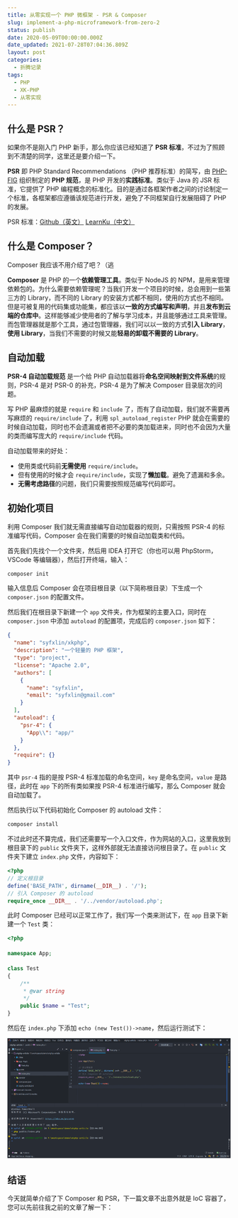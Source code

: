 ```yaml
---
title: 从零实现一个 PHP 微框架 - PSR & Composer
slug: implement-a-php-microframework-from-zero-2
status: publish
date: 2020-05-09T00:00:00.000Z
date_updated: 2021-07-28T07:04:36.809Z
layout: post
categories:
  - 折腾记录
tags:
  - PHP
  - XK-PHP
  - 从零实现
---
```


## 什么是 PSR？

如果你不是刚入门 PHP 新手，那么你应该已经知道了 **PSR 标准**，不过为了照顾到不清楚的同学，这里还是要介绍一下。

**PSR** 即 PHP Standard Recommendations （PHP 推荐标准）的简写，由 [PHP-FIG](https://github.com/php-fig) 组织制定的 **PHP 规范**，是 PHP 开发的**实践标准**。类似于 Java 的 JSR 标准，它提供了 PHP 编程概念的标准化。目的是通过各框架作者之间的讨论制定一个标准，各框架都应遵循该规范进行开发，避免了不同框架自行发展阻碍了 PHP 的发展。

PSR 标准：[Github（英文）](https://github.com/php-fig/fig-standards/blob/master/index.md) [LearnKu（中文）](https://learnku.com/docs/psr)

## 什么是 Composer？

Composer 我应该不用介绍了吧？（逃

**Composer** 是 PHP 的一个**依赖管理工具**。类似于 NodeJS 的 NPM，是用来管理依赖包的。为什么需要依赖管理呢？当我们开发一个项目的时候，总会用到一些第三方的 Library，而不同的 Library 的安装方式都不相同，使用的方式也不相同。但是可被复用的代码集或功能集，都应该以**一致的方式编写和声明**，并且**发布到云端的仓库中**。这样能够减少使用者的了解与学习成本，并且能够通过工具来管理。而包管理器就是那个工具，通过包管理器，我们可以以一致的方式**引入 Library**，**使用 Library**，当我们不需要的时候又能**轻易的卸载不需要的 Library**。

## 自动加载

**PSR-4 自动加载规范** 是一个给 PHP 自动加载器将**命名空间映射到文件系统**的规则，PSR-4 是对 PSR-0 的补充，PSR-4 是为了解决 Composer 目录层次的问题。

写 PHP 最麻烦的就是 `require` 和 `include` 了，而有了自动加载，我们就不需要再写麻烦的 `require/include` 了，利用 `spl_autoload_register` PHP 就会在需要的时候自动加载，同时也不会遗漏或者把不必要的类加载进来，同时也不会因为大量的类而编写庞大的 `require/include` 代码。

自动加载带来的好处：

- 使用类或代码前**无需使用** `require/include`。
- 但有使用的时候才会 `require/include`，实现了**懒加载**。避免了遗漏和多余。
- **无需考虑路径**的问题，我们只需要按照规范编写代码即可。

## 初始化项目

利用 Composer 我们就无需直接编写自动加载器的规则，只需按照 PSR-4 的标准编写代码，Composer 会在我们需要的时候自动加载类和代码。

首先我们先找个一个文件夹，然后用 IDEA 打开它（你也可以用 PhpStorm，VSCode 等编辑器），然后打开终端，输入：

```bash
composer init
```

输入信息后 Composer 会在项目根目录（以下简称根目录）下生成一个 `composer.json` 的配置文件。

然后我们在根目录下新建一个 `app` 文件夹，作为框架的主要入口，同时在 `composer.json` 中添加 `autoload` 的配置项，完成后的 `composer.json` 如下：

```json
{
  "name": "syfxlin/xkphp",
  "description": "一个轻量的 PHP 框架",
  "type": "project",
  "license": "Apache 2.0",
  "authors": [
    {
      "name": "syfxlin",
      "email": "syfxlin@gmail.com"
    }
  ],
  "autoload": {
    "psr-4": {
      "App\\": "app/"
    }
  },
  "require": {}
}
```

其中 `psr-4` 指的是按 PSR-4 标准加载的命名空间，`key` 是命名空间，`value` 是路径，此时在 `app` 下的所有类如果按 PSR-4 标准进行编写，那么 Composer 就会自动加载了。

然后执行以下代码初始化 Composer 的 autoload 文件：

```bash
composer install
```

不过此时还不算完成，我们还需要写一个入口文件，作为网站的入口，这里我放到根目录下的 `public` 文件夹下，这样外部就无法直接访问根目录了。在 `public` 文件夹下建立 `index.php` 文件，内容如下：

```php
<?php
// 定义根目录
define('BASE_PATH', dirname(__DIR__) . '/');
// 引入 Composer 的 autoload
require_once __DIR__ . '/../vendor/autoload.php';
```

此时 Composer 已经可以正常工作了，我们写一个类来测试下，在 `app` 目录下新建一个 `Test` 类：

```php
<?php

namespace App;

class Test
{
    /**
     * @var string
     */
    public $name = "Test";
}
```

然后在 `index.php` 下添加 `echo (new Test())->name`，然后运行测试下：

![](images/4cd64103-63dd-4ca6-aae1-45d11aa12dd9.jpg)

## 结语

今天就简单介绍了下 Composer 和 PSR，下一篇文章不出意外就是 IoC 容器了，您可以先前往我之前的文章了解一下：
